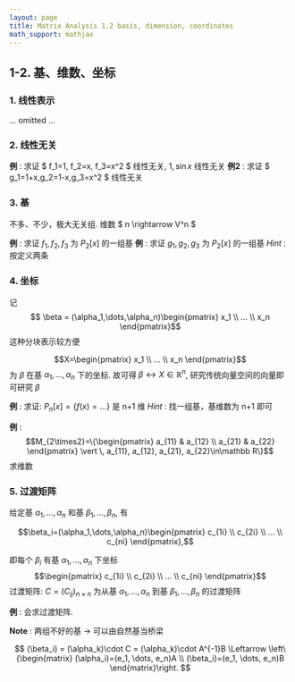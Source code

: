 ```yaml
---
layout: page
title: Matrix Analysis 1.2 basis, dimension, coordinates
math_support: mathjax
---
```




## 1-2. 基、维数、坐标

### 1. 线性表示

... omitted ...

### 2. 线性无关

**例** : 求证 $ f_1=1, f_2=x, f_3=x^2 $ 线性无关, $1, \sin x$ 线性无关
**例2** : 求证 $ g_1=1+x,g_2=1-x,g_3=x^2 $ 线性无关

### 3. 基
不多、不少，极大无关组. 维数 $ n \rightarrow V^n $

**例** : 求证 $f_1, f_2, f_3$ 为 $P_2[x]$ 的一组基
**例** : 求证 $g_1, g_2, g_3$ 为 $P_2[x]$ 的一组基
*Hint* : 按定义两条

### 4. 坐标
记 $$
\beta = (\alpha_1,\dots,\alpha_n)\begin{pmatrix}
x_1 \\ 
... \\
x_n
\end{pmatrix}$$ 这种分块表示较方便

$$X=\begin{pmatrix}
x_1 \\ 
... \\
x_n
\end{pmatrix}$$
为 $\beta$ 在基 $\alpha_1,\dots,\alpha_n$ 下的坐标. 故可得 $\beta \leftrightarrow X\in \mathbb R^n$, 研究传统向量空间的向量即可研究 $\beta$

**例** : 求证: $P_n[x] = \{f(x)=...\}$ 是 n+1 维
*Hint* : 找一组基，基维数为 n+1 即可

**例** : $$M_{2\times2}=\{\begin{pmatrix}
a_{11} & a_{12} \\
a_{21} & a_{22} 
\end{pmatrix}
\vert \, a_{11}, a_{12}, a_{21}, a_{22}\in\mathbb R\}$$ 求维数

### 5. 过渡矩阵
给定基 $\alpha_1,\dots,\alpha_n$ 和基 $\beta_1,\dots,\beta_n$, 有

$$\beta_i=(\alpha_1,\dots,\alpha_n)\begin{pmatrix}
c_{1i} \\
c_{2i} \\
... \\
c_{ni}
\end{pmatrix},$$

即每个 $\beta_i$ 有基 $\alpha_1,\dots,\alpha_n$ 下坐标
$$\begin{pmatrix}
c_{1i} \\
c_{2i} \\
... \\
c_{ni}
\end{pmatrix}$$
过渡矩阵: $C=(C_{ij})_{n\times n}$ 为从基 $\alpha_1,\dots,\alpha_n$ 到基 $\beta_1,\dots,\beta_n$ 的过渡矩阵

**例** : 会求过渡矩阵.

**Note** : 两组不好的基 -> 可以由自然基当桥梁

$$
(\beta_i) = (\alpha_k)\cdot C = (\alpha_k)\cdot A^{-1}B \Leftarrow \left\{\begin{matrix}
(\alpha_i)=(e_1, \dots, e_n)A  \\ 
(\beta_i)=(e_1, \dots, e_n)B
\end{matrix}\right.
$$





